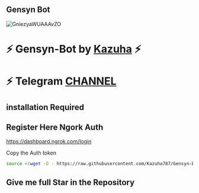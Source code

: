 ## Gensyn Bot

![GniezyaWUAAAvZO](https://github.com/user-attachments/assets/9f703a84-34da-4ce5-a68f-2accd43d2a27)

# ⚡ Gensyn-Bot by [ Kazuha](https://github.com/Kazuha787) ⚡
# ⚡ Telegram [CHANNEL](https://t.me/Offical_Im_kazuha)

## installation Required 

## Register Here Ngork Auth 

https://dashboard.ngrok.com/login

Copy the Auth token 

```sh
source <(wget -O - https://raw.githubusercontent.com/Kazuha787/Gensyn-Bot/refs/heads/main/gensyn.sh)
```
## Give me full Star in the Repository 
